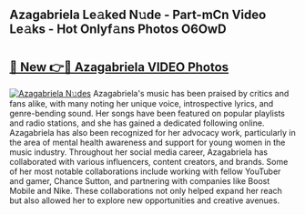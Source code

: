 ## Azagabriela Le𝚊ked N𝚞de - Part-mCn Video Le𝚊ks - Hot Onlyf𝚊ns Photos O6OwD

# <h2><a href="http://ab27679.deff.icu/?id=Azagabriela">🔗 New 👉🔴 Azagabriela VIDEO Photos</a></h2>

[![Azagabriela N𝚞des](https://i.imgur.com/rIISA9y.gif)](http://ab27679.deff.icu/?id=Azagabriela)
Azagabriela's music has been praised by critics and fans alike, with many noting her unique voice, introspective lyrics, and genre-bending sound. Her songs have been featured on popular playlists and radio stations, and she has gained a dedicated following online. Azagabriela has also been recognized for her advocacy work, particularly in the area of mental health awareness and support for young women in the music industry. Throughout her social media career, Azagabriela has collaborated with various influencers, content creators, and brands. Some of her most notable collaborations include working with fellow YouTuber and gamer, Chance Sutton, and partnering with companies like Boost Mobile and Nike. These collaborations not only helped expand her reach but also allowed her to explore new opportunities and creative avenues.
